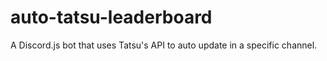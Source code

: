 # auto-tatsu-leaderboard
A Discord.js bot that uses Tatsu's API to auto update in a specific channel.

